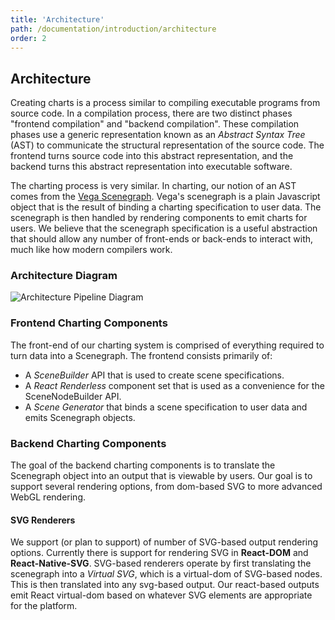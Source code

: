 ```yaml
---
title: 'Architecture'
path: /documentation/introduction/architecture
order: 2
---
```


## Architecture

Creating charts is a process similar to compiling executable programs from
source code. In a compilation process, there are two distinct phases "frontend
compilation" and "backend compilation". These compilation phases use a generic
representation known as an _Abstract Syntax Tree_ (AST) to communicate the
structural representation of the source code. The frontend turns source code
into this abstract representation, and the backend turns this abstract
representation into executable software.

The charting process is very similar. In charting, our notion of an AST comes
from the [Vega Scenegraph](https://github.com/vega/vega-scenegraph). Vega's
scenegraph is a plain Javascript object that is the result of binding a
charting specification to user data. The scenegraph is then handled by
rendering components to emit charts for users. We believe that the scenegraph
specification is a useful abstraction that should allow any number of
front-ends or back-ends to interact with, much like how modern compilers work.

### Architecture Diagram

![Architecture Pipeline Diagram](/images/architecture_pipeline.png)

### Frontend Charting Components

The front-end of our charting system is comprised of everything required to
turn data into a Scenegraph. The frontend consists primarily of:

- A _SceneBuilder_ API that is used to create scene specifications.
- A _React Renderless_ component set that is used as a convenience for the
  SceneNodeBuilder API.
- A _Scene Generator_ that binds a scene specification to user data and emits
  Scenegraph objects.

### Backend Charting Components

The goal of the backend charting components is to translate the Scenegraph
object into an output that is viewable by users. Our goal is to support
several rendering options, from dom-based SVG to more advanced WebGL rendering.

#### SVG Renderers

We support (or plan to support) of number of SVG-based output rendering
options. Currently there is support for rendering SVG in **React-DOM** and
**React-Native-SVG**. SVG-based renderers operate by first translating the
scenegraph into a _Virtual SVG_, which is a virtual-dom of SVG-based nodes.
This is then translated into any svg-based output. Our react-based outputs emit
React virtual-dom based on whatever SVG elements are appropriate for the platform.
